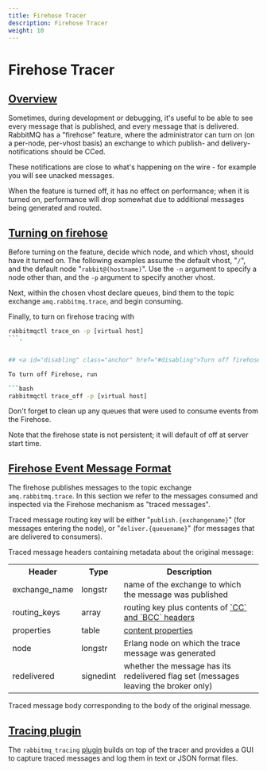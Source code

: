 ```yaml
---
title: Firehose Tracer
description: Firehose Tracer
weight: 10
---
```


<!--
Copyright (c) 2007-2023 VMware, Inc. or its affiliates.

All rights reserved. This program and the accompanying materials
are made available under the terms of the under the Apache License,
Version 2.0 (the "License”); you may not use this file except in compliance
with the License. You may obtain a copy of the License at

https://www.apache.org/licenses/LICENSE-2.0

Unless required by applicable law or agreed to in writing, software
distributed under the License is distributed on an "AS IS" BASIS,
WITHOUT WARRANTIES OR CONDITIONS OF ANY KIND, either express or implied.
See the License for the specific language governing permissions and
limitations under the License.
-->

# Firehose Tracer

## <a id="overview" class="anchor" href="#overview">Overview</a>

Sometimes, during development or debugging, it's useful to
be able to see every message that is published, and every
message that is delivered. RabbitMQ has a "firehose"
feature, where the administrator can turn on (on a per-node,
per-vhost basis) an exchange to which publish- and
delivery-notifications should be CCed.

These notifications are close to what's happening on the
wire - for example you will see unacked messages.

When the feature is turned off, it has no effect on
performance; when it is turned on, performance will drop
somewhat due to additional messages being generated and
routed.

## <a id="enabling" class="anchor" href="#enabling">Turning on firehose</a>


Before turning on the feature, decide which node, and which vhost, should have it turned on.
The following examples assume the default vhost, "`/`", and the default node
"`rabbit@(hostname)`". Use the
`-n` argument to specify a node other than,
and the `-p` argument to specify another
vhost.

Next, within the chosen vhost declare queues, bind them to the
topic exchange `amq.rabbitmq.trace`, and
begin consuming.

Finally, to turn on firehose tracing with

```bash
rabbitmqctl trace_on -p [virtual host]
```.


## <a id="disabling" class="anchor" href="#disabling">Turn off firehose</a>

To turn off Firehose, run

```bash
rabbitmqctl trace_off -p [virtual host]
```

Don't forget to clean up any queues that were used to consume events from the Firehose.

Note that the firehose state is not persistent; it will
default of off at server start time.


## <a id="format" class="anchor" href="#format">Firehose Event Message Format</a>

The firehose publishes messages to the topic exchange
`amq.rabbitmq.trace`. In this section we refer to the messages consumed and inspected
via the Firehose mechanism as "traced messages".

Traced message routing key will be either "`publish.{exchangename}`" (for messages
entering the node), or "`deliver.{queuename}`" (for messages that are delivered to consumers).

Traced message headers containing metadata about the original message:

<table>
  <tr><th>Header</th><th>Type</th><th>Description</th></tr>
  <tr>
    <td>exchange_name</td>
    <td>longstr</td>
    <td>
      name of the exchange to which the message was
      published
    </td>
  </tr>
  <tr>
    <td>routing_keys</td>
    <td>array</td>
    <td>
      routing key plus contents of
      <a href="sender-selected.html">`CC` and
      `BCC` headers</a>
    </td>
  </tr>
  <tr>
    <td>properties</td>
    <td>table</td>
    <td><a href="amqp-0-9-1-reference.html#class.basic">content properties</a></td>
  </tr>
  <tr>
    <td>node</td>
    <td>longstr</td>
    <td>Erlang node on which the trace message was generated</td>
  </tr>
  <tr>
    <td>redelivered</td>
    <td>signedint</td>
    <td>
      whether the message has its redelivered flag set
      (messages leaving the broker only)
    </td>
  </tr>
</table>

Traced message body corresponding to the body of the original message.


## <a id="tracing-plugin" class="anchor" href="#tracing-plugin">Tracing plugin</a>

The `rabbitmq_tracing` <a href="plugins.html">plugin</a> builds on top of the tracer
and provides a GUI to capture traced messages and log them
in text or JSON format files.
